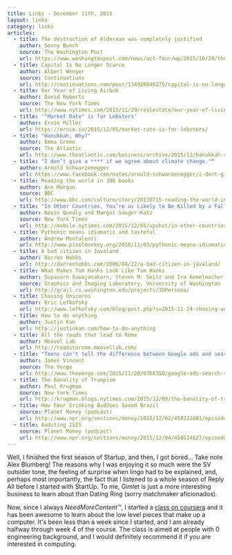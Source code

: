 ```yaml
---
title: Links - December 11th, 2015
layout: links
category: links
articles:
  - title: The destruction of Alderaan was completely justified
    author: Sonny Bunch 
    source: The Washington Post
    url: https://www.washingtonpost.com/news/act-four/wp/2015/10/29/the-destruction-of-alderaan-was-completely-justified/
  - title: Capital Is No Longer Scarce
    author: Albert Wenger
    source: Continuations
    url: http://continuations.com/post/134920840275/capital-is-no-longer-scarce
  - title: Our Year of Living Airbnb
    author: David Roberts
    source: The New York Times
    url: http://www.nytimes.com/2015/11/29/realestate/our-year-of-living-airbnb.html
  - title: '"Market Rate" is for Lobsters'
    author: Ernie Miller
    url: https://ernie.io/2015/12/05/market-rate-is-for-lobsters/
  - title: "Hanukkah, Why?"
    author: Emma Green
    source: The Atlantic
    url: http://www.theatlantic.com/business/archive/2015/12/hanukkah-sucks-amirite/419649/?utm_source=nl__link5_121115
  - title: "I don’t give a **** if we agree about climate change.""
    author: Arnold Schwarzenegger
    url: https://www.facebook.com/notes/arnold-schwarzenegger/i-dont-give-a-if-we-agree-about-climate-change/10153855713574658
  - title: Reading the world in 196 books
    author: Ann Morgan
    source: BBC
    url: http://www.bbc.com/culture/story/20130715-reading-the-world-in-365-days
  - title: "In Other Countries, You’re as Likely to Be Killed by a Falling Object as by a Gun"
    author: Kevin Quealy and Margot Sanger-Katz
    source: New York Times
    url: http://mobile.nytimes.com/2015/12/05/upshot/in-other-countries-youre-as-likely-to-be-killed-by-a-falling-object-as-a-gun.html
  - title: Pythonic means idiomatic and tasteful
    author: Andrew Montalenti
    url: http://www.pixelmonkey.org/2010/11/03/pythonic-means-idiomatic-and-tasteful
  - title: A bad citizen in Javaland
    author: Darren Hobbs 
    url: http://darrenhobbs.com/2006/04/22/a-bad-citizen-in-javaland/
  - title: What Makes Tom Hanks Look Like Tom Hanks
    author: Supasorn Suwajanakorn, Steven M. Seitz and Ira Kemelmacher-Shlizerman
    source: Graphics and Imaging Laboratory, University of Washington
    url: http://grail.cs.washington.edu/projects/3DPersona/
  - title: Chasing Unicorns
    author: Eric Lefkofsky
    url: http://www.lefkofsky.com/blog/post.php?s=2015-11-24-chasing-unicorns
  - title: How to do anything
    author: Justin Kan
    url: http://justinkan.com/how-to-do-anything
  - title: All the roads that lead to Rome
    author: Moovel Lab
    url: http://roadstorome.moovellab.com/
  - title: "Teens can't tell the difference between Google ads and search results"
    author: James Vincent
    source: The Verge
    url: http://www.theverge.com/2015/11/20/9768350/google-ads-search-results-ofcom
  - title: The Banality of Trumpism
    author: Paul Krugman
    source: New York Times
    url: http://krugman.blogs.nytimes.com/2015/12/09/the-banality-of-trumpism/
  - title: How Four Drinking Buddies Saved Brazil
    source: Planet Money (podcast)
    url: http://www.npr.org/sections/money/2015/12/02/458222801/episode-216-how-four-drinking-buddies-saved-brazil
  - title: Auditing ISIS
    source: Planet Money (podcast)
    url: http://www.npr.org/sections/money/2015/12/04/458524627/episode-667-auditing-isis
---
```


Well, I finished the first season of Startup, and then, I got bored... Take note Alex Blumberg! The reasons why I was enjoying it so much were the SV outsider tone, the feeling of surprise when lingo had to be explained, and, perhaps most importantly, the fact that I listened to a whole season of Reply All before I started with StartUp. To me, Gimlet is just a more interesting business to learn about than Dating Ring (sorry matchmaker aficionados).

Now, since I always _NeedMoreContent™_, I started a [class on coursera](https://class.coursera.org/nand2tetris1-001) and it has been awesome to learn about the low level pieces that make up a computer. It's been less than a week since I started, and I am already halfway through week 4 of the course. The class is aimed at people with 0 engineering background, and I would definitely recommend it if you are interested in computing.

